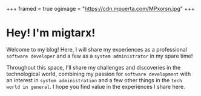 +++
framed = true
ogimage = "https://cdn.mpuerta.com/MPxorsn.jpg"
+++
# Hey! I'm migtarx!


Welcome to my blog! Here, I will share my experiences as a professional `software developer` and a few as a `system administrator` in my spare time!

Throughout this space, I'll share my challenges and discoveries in the technological world, combining my passion for `software development` with an interest in `system administration` and a few other things in the `tech world in general`. I hope you find value in the experiences I share here.    